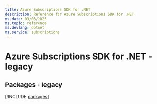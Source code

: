 ```yaml
---
title: Azure Subscriptions SDK for .NET
description: Reference for Azure Subscriptions SDK for .NET
ms.date: 03/03/2025
ms.topic: reference
ms.devlang: dotnet
ms.service: subscriptions
---
```

# Azure Subscriptions SDK for .NET - legacy
## Packages - legacy
[!INCLUDE [packages](subscriptions-index.md)]